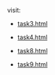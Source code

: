  visit:

 - [task3.html](https://gasimmammadov1.github.io/task5/task3.html)

 - [task4.html](https://gasimmammadov1.github.io/task5/task4.html)

 - [task8.html](https://gasimmammadov1.github.io/task5/task8.html)

 - [task9.html](https://gasimmammadov1.github.io/task5/task9.html)
